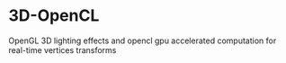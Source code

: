 # 3D-OpenCL
OpenGL 3D lighting effects and opencl gpu accelerated computation for real-time vertices transforms
